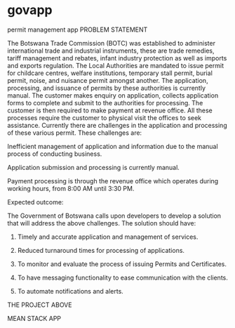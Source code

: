 # govapp
permit management app
PROBLEM STATEMENT

 

The Botswana Trade Commission (BOTC) was established to administer international trade and industrial instruments, these are trade remedies, tariff management and rebates, infant industry protection as well as imports and exports regulation. The Local Authorities are mandated to issue permit for childcare centres, welfare institutions, temporary stall permit, burial permit, noise, and nuisance permit amongst another. The application, processing, and issuance of permits by these authorities is currently manual. The customer makes enquiry on application, collects application forms to complete and submit to the authorities for processing. The customer is then required to make payment at revenue office. All these processes require the customer to physical visit the offices to seek assistance. Currently there are challenges in the application and processing of these various permit. These challenges are:

 

Inefficient management of application and information due to the manual process of conducting business.

Application submission and processing is currently manual.

Payment processing is through the revenue office which operates during working hours, from 8:00 AM until 3:30 PM.

 

Expected outcome:

 

The Government of Botswana calls upon developers to develop a solution that will address the above challenges. The solution should have:

 

1. Timely and accurate application and management of services.

2. Reduced turnaround times for processing of applications.

3. To monitor and evaluate the process of issuing Permits and Certificates.

4. To have messaging functionality to ease communication with the clients.

5. To automate notifications and alerts.

THE PROJECT ABOVE

MEAN STACK APP


